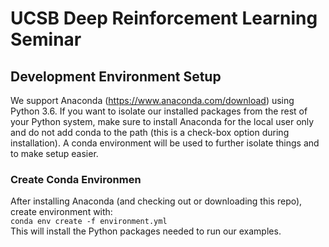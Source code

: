 # UCSB Deep Reinforcement Learning Seminar

## Development Environment Setup

We support Anaconda (https://www.anaconda.com/download) using Python 3.6. If you want to isolate our installed packages from the rest of your Python system, make sure to install Anaconda for the local user only and do not add conda to the path (this is a check-box option during installation). A conda environment will be used to further isolate things and to make setup easier.

### Create Conda Environmen
After installing Anaconda (and checking out or downloading this repo), create environment with:<br>
`conda env create -f environment.yml`<br>
This will install the Python packages needed to run our examples.